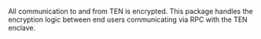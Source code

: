 All communication to and from TEN is encrypted. 
This package handles the encryption logic between end users communicating via RPC with the TEN enclave.